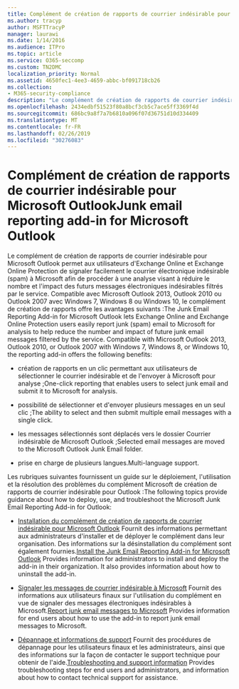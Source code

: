 ```yaml
---
title: Complément de création de rapports de courrier indésirable pour Microsoft Outlook
ms.author: tracyp
author: MSFTTracyP
manager: laurawi
ms.date: 1/14/2016
ms.audience: ITPro
ms.topic: article
ms.service: O365-seccomp
ms.custom: TN2DMC
localization_priority: Normal
ms.assetid: 4650fec1-4ee3-4659-abbc-bf091718cb26
ms.collection:
- M365-security-compliance
description: "Le complément de création de rapports de courrier indésirable pour Microsoft Outlook permet aux utilisateurs d'Exchange Online et Exchange Online Protection de signaler facilement le courrier électronique indésirable (spam) à Microsoft afin de procéder à une analyse visant à réduire le nombre et l'impact des futurs messages électroniques indésirables filtrés par le service. Compatible avec Microsoft Outlook 2013, Outlook 2010 ou Outlook 2007 avec Windows 7, Windows 8 ou Windows 10, le complément de création de rapports offre les avantages suivants :"
ms.openlocfilehash: 2434edbf51523f80a8bcf3cb5c7ace5ff3369f4d
ms.sourcegitcommit: 686bc9a8f7a7b6810a096f07d36751d10d334409
ms.translationtype: MT
ms.contentlocale: fr-FR
ms.lasthandoff: 02/26/2019
ms.locfileid: "30276083"
---
```

# <a name="junk-email-reporting-add-in-for-microsoft-outlook"></a><span data-ttu-id="ff85d-104">Complément de création de rapports de courrier indésirable pour Microsoft Outlook</span><span class="sxs-lookup"><span data-stu-id="ff85d-104">Junk email reporting add-in for Microsoft Outlook</span></span>

<span data-ttu-id="ff85d-p102">Le complément de création de rapports de courrier indésirable pour Microsoft Outlook permet aux utilisateurs d'Exchange Online et Exchange Online Protection de signaler facilement le courrier électronique indésirable (spam) à Microsoft afin de procéder à une analyse visant à réduire le nombre et l'impact des futurs messages électroniques indésirables filtrés par le service. Compatible avec Microsoft Outlook 2013, Outlook 2010 ou Outlook 2007 avec Windows 7, Windows 8 ou Windows 10, le complément de création de rapports offre les avantages suivants :</span><span class="sxs-lookup"><span data-stu-id="ff85d-p102">The Junk Email Reporting Add-in for Microsoft Outlook lets Exchange Online and Exchange Online Protection users easily report junk (spam) email to Microsoft for analysis to help reduce the number and impact of future junk email messages filtered by the service. Compatible with Microsoft Outlook 2013, Outlook 2010, or Outlook 2007 with Windows 7, Windows 8, or Windows 10, the reporting add-in offers the following benefits:</span></span>
  
- <span data-ttu-id="ff85d-107">création de rapports en un clic permettant aux utilisateurs de sélectionner le courrier indésirable et de l'envoyer à Microsoft pour analyse ;</span><span class="sxs-lookup"><span data-stu-id="ff85d-107">One-click reporting that enables users to select junk email and submit it to Microsoft for analysis.</span></span>
    
- <span data-ttu-id="ff85d-108">possibilité de sélectionner et d'envoyer plusieurs messages en un seul clic ;</span><span class="sxs-lookup"><span data-stu-id="ff85d-108">The ability to select and then submit multiple email messages with a single click.</span></span>
    
- <span data-ttu-id="ff85d-109">les messages sélectionnés sont déplacés vers le dossier Courrier indésirable de Microsoft Outlook ;</span><span class="sxs-lookup"><span data-stu-id="ff85d-109">Selected email messages are moved to the Microsoft Outlook Junk Email folder.</span></span>
    
- <span data-ttu-id="ff85d-110">prise en charge de plusieurs langues.</span><span class="sxs-lookup"><span data-stu-id="ff85d-110">Multi-language support.</span></span>
    
<span data-ttu-id="ff85d-111">Les rubriques suivantes fournissent un guide sur le déploiement, l'utilisation et la résolution des problèmes du complément Microsoft de création de rapports de courrier indésirable pour Outlook :</span><span class="sxs-lookup"><span data-stu-id="ff85d-111">The following topics provide guidance about how to deploy, use, and troubleshoot the Microsoft Junk Email Reporting Add-in for Outlook:</span></span>
  
- <span data-ttu-id="ff85d-p103">[Installation du complément de création de rapports de courrier indésirable pour Microsoft Outlook](install-the-junk-email-reporting-add-in-for-microsoft-outlook.md) Fournit des informations permettant aux administrateurs d'installer et de déployer le complément dans leur organisation. Des informations sur la désinstallation du complément sont également fournies.</span><span class="sxs-lookup"><span data-stu-id="ff85d-p103">[Install the Junk Email Reporting Add-in for Microsoft Outlook](install-the-junk-email-reporting-add-in-for-microsoft-outlook.md) Provides information for administrators to install and deploy the add-in in their organization. It also provides information about how to uninstall the add-in.</span></span> 
    
- <span data-ttu-id="ff85d-114">[Signaler les messages de courrier indésirable à Microsoft](report-junk-email-messages-to-microsoft.md) Fournit des informations aux utilisateurs finaux sur l'utilisation du complément en vue de signaler des messages électroniques indésirables à Microsoft.</span><span class="sxs-lookup"><span data-stu-id="ff85d-114">[Report junk email messages to Microsoft](report-junk-email-messages-to-microsoft.md) Provides information for end users about how to use the add-in to report junk email messages to Microsoft.</span></span> 
    
- <span data-ttu-id="ff85d-115">[Dépannage et informations de support](troubleshooting-and-support-information.md) Fournit des procédures de dépannage pour les utilisateurs finaux et les administrateurs, ainsi que des informations sur la façon de contacter le support technique pour obtenir de l'aide.</span><span class="sxs-lookup"><span data-stu-id="ff85d-115">[Troubleshooting and support information](troubleshooting-and-support-information.md) Provides troubleshooting steps for end users and administrators, and information about how to contact technical support for assistance.</span></span> 
    

